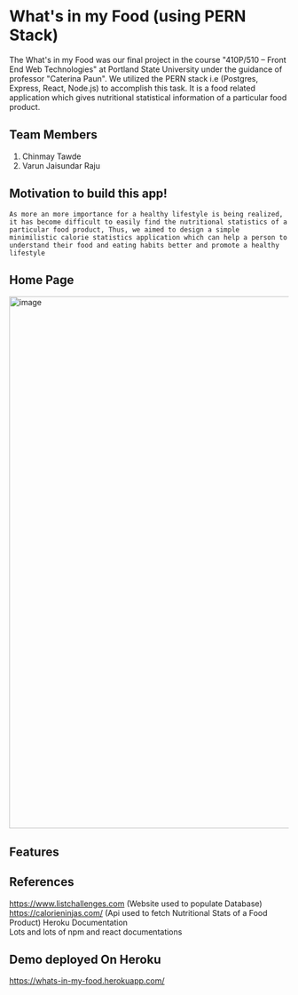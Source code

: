 # What's in my Food (using PERN Stack)

The What's in my Food was our final project in the course "410P/510 – Front End Web Technologies" at Portland State University under the guidance of professor "Caterina Paun". We utilized the PERN stack i.e (Postgres, Express, React, Node.js) to accomplish this task. It is a food related application which gives nutritional statistical information of a particular food product.

## Team Members
  
  1. Chinmay Tawde
  2. Varun Jaisundar Raju

## Motivation to build this app! 
`As more an more importance for a healthy lifestyle is being realized, it has become difficult to easily find the nutritional statistics of a particular food product,
Thus, we aimed to design a simple minimilistic calorie statistics application which can help a person to understand their food and eating habits better and promote a healthy lifestyle`

## Home Page
<img width="959" alt="image" src="https://user-images.githubusercontent.com/36131683/144179626-eb71c72c-7f8c-48df-8fd4-9af30af8343a.png">

## Features


## References 
  https://www.listchallenges.com (Website used to populate Database)  
  https://calorieninjas.com/ (Api used to fetch Nutritional Stats of a Food Product)
  Heroku Documentation  
  Lots and lots of npm and react documentations  

## Demo deployed On Heroku 
https://whats-in-my-food.herokuapp.com/




